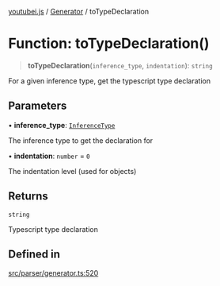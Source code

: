 [youtubei.js](../../../README.md) / [Generator](../README.md) / toTypeDeclaration

# Function: toTypeDeclaration()

> **toTypeDeclaration**(`inference_type`, `indentation`): `string`

For a given inference type, get the typescript type declaration

## Parameters

• **inference\_type**: [`InferenceType`](../type-aliases/InferenceType.md)

The inference type to get the declaration for

• **indentation**: `number` = `0`

The indentation level (used for objects)

## Returns

`string`

Typescript type declaration

## Defined in

[src/parser/generator.ts:520](https://github.com/LuanRT/YouTube.js/blob/e54e499ff553dab51e6d9d1aebc090b50fec29ba/src/parser/generator.ts#L520)
